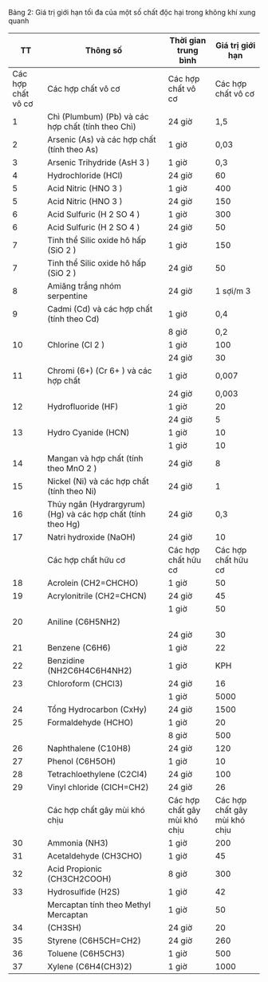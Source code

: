 Bảng 2: Giá trị giới hạn tối đa của một số chất độc hại trong không khí xung quanh

| TT                 | Thông số                                           | Thời gian trung bình   | Giá trị giới hạn   |
|--------------------|----------------------------------------------------|------------------------|--------------------|
| Các hợp chất vô cơ | Các hợp chất vô cơ                                 | Các hợp chất vô cơ     | Các hợp chất vô cơ |
| 1                  | Chì (Plumbum) (Pb) và các hợp chất (tính theo Chì) | 24 giờ                 | 1,5                |
| 2                  | Arsenic (As) và các hợp chất (tính theo As)        | 1 giờ                  | 0,03               |
| 3                  | Arsenic Trihydride (AsH 3 )                        | 1 giờ                  | 0,3                |
| 4                  | Hydrochloride (HCl)                                | 24 giờ                 | 60                 |
| 5                  | Acid Nitric (HNO 3 )                               | 1 giờ                  | 400                |
| 5                  | Acid Nitric (HNO 3 )                               | 24 giờ                 | 150                |
| 6                  | Acid Sulfuric (H 2 SO 4 )                          | 1 giờ                  | 300                |
| 6                  | Acid Sulfuric (H 2 SO 4 )                          | 24 giờ                 | 50                 |
| 7                  | Tinh thể Silic oxide hô hấp (SiO 2 )               | 1 giờ                  | 150                |
| 7                  | Tinh thể Silic oxide hô hấp (SiO 2 )               | 24 giờ                 | 50                 |
| 8                  | Amiăng trắng nhóm serpentine                       | 24 giờ                 | 1 sợi/m 3          |
| 9                  | Cadmi (Cd) và các hợp chất (tính theo Cd)          | 1 giờ                  | 0,4                |
|    |                                                             | 8 giờ                         | 0,2                           |
| 10 | Chlorine (Cl 2 )                                            | 1 giờ                         | 100                           |
|    |                                                             | 24 giờ                        | 30                            |
| 11 | Chromi (6+) (Cr 6+ ) và các hợp chất                        | 1 giờ                         | 0,007                         |
|    |                                                             | 24 giờ                        | 0,003                         |
| 12 | Hydrofluoride (HF)                                          | 1 giờ                         | 20                            |
|    |                                                             | 24 giờ                        | 5                             |
| 13 | Hydro Cyanide (HCN)                                         | 1 giờ                         | 10                            |
|    |                                                             | 1 giờ                         | 10                            |
| 14 | Mangan và hợp chất (tính theo MnO 2 )                       | 24 giờ                        | 8                             |
| 15 | Nickel (Ni) và các hợp chất (tính theo Ni)                  | 24 giờ                        | 1                             |
| 16 | Thủy ngân (Hydrargyrum) (Hg) và các hợp chất (tính theo Hg) | 24 giờ                        | 0,3                           |
| 17 | Natri hydroxide (NaOH)                                      | 24 giờ                        | 10                            |
|    | Các hợp chất hữu cơ                                         | Các hợp chất hữu cơ           | Các hợp chất hữu cơ           |
| 18 | Acrolein (CH2=CHCHO)                                        | 1 giờ                         | 50                            |
| 19 | Acrylonitrile (CH2=CHCN)                                    | 24 giờ                        | 45                            |
|    |                                                             | 1 giờ                         | 50                            |
| 20 | Aniline (C6H5NH2)                                           |                               |                               |
|    |                                                             | 24 giờ                        | 30                            |
| 21 | Benzene (C6H6)                                              | 1 giờ                         | 22                            |
| 22 | Benzidine (NH2C6H4C6H4NH2)                                  | 1 giờ                         | KPH                           |
| 23 | Chloroform (CHCl3)                                          | 24 giờ                        | 16                            |
|    |                                                             | 1 giờ                         | 5000                          |
| 24 | Tổng Hydrocarbon (CxHy)                                     | 24 giờ                        | 1500                          |
| 25 | Formaldehyde (HCHO)                                         | 1 giờ                         | 20                            |
|    |                                                             | 8 giờ                         | 500                           |
| 26 | Naphthalene (C10H8)                                         | 24 giờ                        | 120                           |
| 27 | Phenol (C6H5OH)                                             | 1 giờ                         | 10                            |
| 28 | Tetrachloethylene (C2Cl4)                                   | 24 giờ                        | 100                           |
| 29 | Vinyl chloride (CICH=CH2)                                   | 24 giờ                        | 26                            |
|    | Các hợp chất gây mùi khó chịu                               | Các hợp chất gây mùi khó chịu | Các hợp chất gây mùi khó chịu |
| 30 | Ammonia (NH3)                                               | 1 giờ                         | 200                           |
| 31 | Acetaldehyde (CH3CHO)                                       | 1 giờ                         | 45                            |
| 32 | Acid Propionic (CH3CH2COOH)                                 | 8 giờ                         | 300                           |
| 33 | Hydrosulfide (H2S)                                          | 1 giờ                         | 42                            |
|    | Mercaptan tính theo Methyl Mercaptan                        | 1 giờ                         | 50                            |
| 34 | (CH3SH)                                                     | 24 giờ                        | 20                            |
| 35 | Styrene (C6H5CH=CH2)                                        | 24 giờ                        | 260                           |
| 36 | Toluene (C6H5CH3)                                           | 1 giờ                         | 500                           |
| 37 | Xylene (C6H4(CH3)2)                                         | 1 giờ                         | 1000                          |